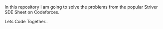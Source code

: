 In this repository I am going to solve the problems from the popular Striver SDE Sheet on Codeforces.

Lets Code Together..
